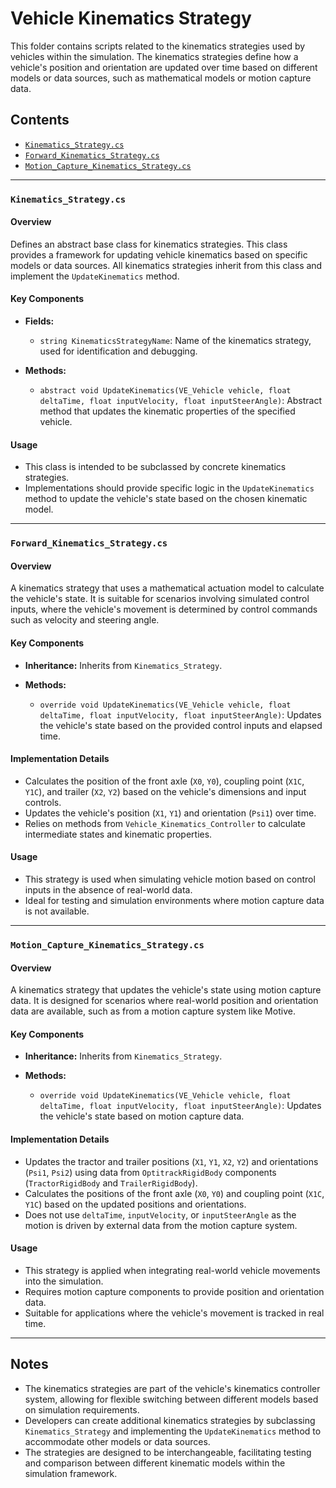 # Vehicle Kinematics Strategy

This folder contains scripts related to the kinematics strategies used by vehicles within the simulation. The kinematics strategies define how a vehicle's position and orientation are updated over time based on different models or data sources, such as mathematical models or motion capture data.

## Contents

- [`Kinematics_Strategy.cs`](#kinematics_strategycs)
- [`Forward_Kinematics_Strategy.cs`](#forward_kinematics_strategycs)
- [`Motion_Capture_Kinematics_Strategy.cs`](#motion_capture_kinematics_strategycs)

---

### `Kinematics_Strategy.cs`

#### Overview

Defines an abstract base class for kinematics strategies. This class provides a framework for updating vehicle kinematics based on specific models or data sources. All kinematics strategies inherit from this class and implement the `UpdateKinematics` method.

#### Key Components

- **Fields:**
  - `string KinematicsStrategyName`: Name of the kinematics strategy, used for identification and debugging.

- **Methods:**
  - `abstract void UpdateKinematics(VE_Vehicle vehicle, float deltaTime, float inputVelocity, float inputSteerAngle)`: Abstract method that updates the kinematic properties of the specified vehicle.

#### Usage

- This class is intended to be subclassed by concrete kinematics strategies.
- Implementations should provide specific logic in the `UpdateKinematics` method to update the vehicle's state based on the chosen kinematic model.

---

### `Forward_Kinematics_Strategy.cs`

#### Overview

A kinematics strategy that uses a mathematical actuation model to calculate the vehicle's state. It is suitable for scenarios involving simulated control inputs, where the vehicle's movement is determined by control commands such as velocity and steering angle.

#### Key Components

- **Inheritance:** Inherits from `Kinematics_Strategy`.

- **Methods:**
  - `override void UpdateKinematics(VE_Vehicle vehicle, float deltaTime, float inputVelocity, float inputSteerAngle)`: Updates the vehicle's state based on the provided control inputs and elapsed time.

#### Implementation Details

- Calculates the position of the front axle (`X0`, `Y0`), coupling point (`X1C`, `Y1C`), and trailer (`X2`, `Y2`) based on the vehicle's dimensions and input controls.
- Updates the vehicle's position (`X1`, `Y1`) and orientation (`Psi1`) over time.
- Relies on methods from `Vehicle_Kinematics_Controller` to calculate intermediate states and kinematic properties.

#### Usage

- This strategy is used when simulating vehicle motion based on control inputs in the absence of real-world data.
- Ideal for testing and simulation environments where motion capture data is not available.

---

### `Motion_Capture_Kinematics_Strategy.cs`

#### Overview

A kinematics strategy that updates the vehicle's state using motion capture data. It is designed for scenarios where real-world position and orientation data are available, such as from a motion capture system like Motive.

#### Key Components

- **Inheritance:** Inherits from `Kinematics_Strategy`.

- **Methods:**
  - `override void UpdateKinematics(VE_Vehicle vehicle, float deltaTime, float inputVelocity, float inputSteerAngle)`: Updates the vehicle's state based on motion capture data.

#### Implementation Details

- Updates the tractor and trailer positions (`X1`, `Y1`, `X2`, `Y2`) and orientations (`Psi1`, `Psi2`) using data from `OptitrackRigidBody` components (`TractorRigidBody` and `TrailerRigidBody`).
- Calculates the positions of the front axle (`X0`, `Y0`) and coupling point (`X1C`, `Y1C`) based on the updated positions and orientations.
- Does not use `deltaTime`, `inputVelocity`, or `inputSteerAngle` as the motion is driven by external data from the motion capture system.

#### Usage

- This strategy is applied when integrating real-world vehicle movements into the simulation.
- Requires motion capture components to provide position and orientation data.
- Suitable for applications where the vehicle's movement is tracked in real time.

---

## Notes

- The kinematics strategies are part of the vehicle's kinematics controller system, allowing for flexible switching between different models based on simulation requirements.
- Developers can create additional kinematics strategies by subclassing `Kinematics_Strategy` and implementing the `UpdateKinematics` method to accommodate other models or data sources.
- The strategies are designed to be interchangeable, facilitating testing and comparison between different kinematic models within the simulation framework.

